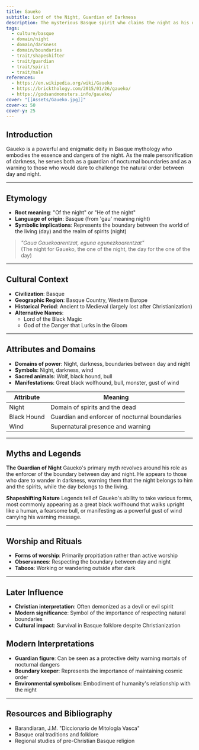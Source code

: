 ```yaml
---
title: Gaueko
subtitle: Lord of the Night, Guardian of Darkness
description: The mysterious Basque spirit who claims the night as his domain, warning mortals to respect the boundary between day and darkness
tags:
  - culture/basque
  - domain/night
  - domain/darkness
  - domain/boundaries
  - trait/shapeshifter
  - trait/guardian
  - trait/spirit
  - trait/male
references:
  - https://en.wikipedia.org/wiki/Gaueko
  - https://brickthology.com/2015/01/26/gaueko/
  - https://godsandmonsters.info/gaueko/
cover: "[[Assets/Gaueko.jpg]]"
cover-x: 50
cover-y: 25
---
```

## Introduction
Gaueko is a powerful and enigmatic deity in Basque mythology who embodies the essence and dangers of the night. As the male personification of darkness, he serves both as a guardian of nocturnal boundaries and as a warning to those who would dare to challenge the natural order between day and night.

---

## Etymology

- **Root meaning**: "Of the night" or "He of the night"
- **Language of origin**: Basque (from 'gau' meaning night)
- **Symbolic implications**: Represents the boundary between the world of the living (day) and the realm of spirits (night)

> _"Gaua Gauekoarentzat, eguna egunezkoarentzat"_  
> (The night for Gaueko, the one of the night, the day for the one of the day)

---

## Cultural Context

- **Civilization**: Basque
- **Geographic Region**: Basque Country, Western Europe
- **Historical Period**: Ancient to Medieval (largely lost after Christianization)
- **Alternative Names**:
  - Lord of the Black Magic
  - God of the Danger that Lurks in the Gloom

---

## Attributes and Domains

- **Domains of power**: Night, darkness, boundaries between day and night
- **Symbols**: Night, darkness, wind
- **Sacred animals**: Wolf, black hound, bull
- **Manifestations**: Great black wolfhound, bull, monster, gust of wind

| Attribute | Meaning |
|-----------|----------|
| Night | Domain of spirits and the dead |
| Black Hound | Guardian and enforcer of nocturnal boundaries |
| Wind | Supernatural presence and warning |

---

## Myths and Legends

**The Guardian of Night**
Gaueko's primary myth revolves around his role as the enforcer of the boundary between day and night. He appears to those who dare to wander in darkness, warning them that the night belongs to him and the spirits, while the day belongs to the living.

**Shapeshifting Nature**
Legends tell of Gaueko's ability to take various forms, most commonly appearing as a great black wolfhound that walks upright like a human, a fearsome bull, or manifesting as a powerful gust of wind carrying his warning message.

---

## Worship and Rituals

- **Forms of worship**: Primarily propitiation rather than active worship
- **Observances**: Respecting the boundary between day and night
- **Taboos**: Working or wandering outside after dark

---

## Later Influence

- **Christian interpretation**: Often demonized as a devil or evil spirit
- **Modern significance**: Symbol of the importance of respecting natural boundaries
- **Cultural impact**: Survival in Basque folklore despite Christianization

## Modern Interpretations

- **Guardian figure**: Can be seen as a protective deity warning mortals of nocturnal dangers
- **Boundary keeper**: Represents the importance of maintaining cosmic order
- **Environmental symbolism**: Embodiment of humanity's relationship with the night

---

## Resources and Bibliography

- Barandiaran, J.M. "Diccionario de Mitología Vasca"
- Basque oral traditions and folklore
- Regional studies of pre-Christian Basque religion
